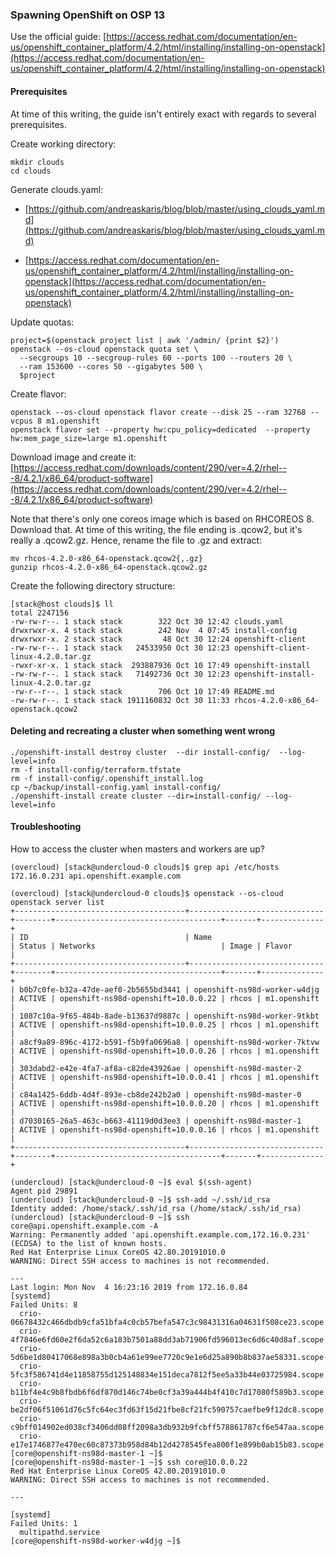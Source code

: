 ### Spawning OpenShift on OSP 13 ###

Use the official guide: 
[https://access.redhat.com/documentation/en-us/openshift_container_platform/4.2/html/installing/installing-on-openstack](https://access.redhat.com/documentation/en-us/openshift_container_platform/4.2/html/installing/installing-on-openstack)

#### Prerequisites ####

At time of this writing, the guide isn't entirely exact with regards to several prerequisites.

Create working directory:
~~~
mkdir clouds
cd clouds
~~~

Generate clouds.yaml:
* [https://github.com/andreaskaris/blog/blob/master/using_clouds_yaml.md](https://github.com/andreaskaris/blog/blob/master/using_clouds_yaml.md)

* [https://access.redhat.com/documentation/en-us/openshift_container_platform/4.2/html/installing/installing-on-openstack](https://access.redhat.com/documentation/en-us/openshift_container_platform/4.2/html/installing/installing-on-openstack)

Update quotas:
~~~
project=$(openstack project list | awk '/admin/ {print $2}')
openstack --os-cloud openstack quota set \
  --secgroups 10 --secgroup-rules 60 --ports 100 --routers 20 \
  --ram 153600 --cores 50 --gigabytes 500 \
  $project
~~~

Create flavor:
~~~
openstack --os-cloud openstack flavor create --disk 25 --ram 32768 --vcpus 8 m1.openshift
openstack flavor set --property hw:cpu_policy=dedicated  --property hw:mem_page_size=large m1.openshift
~~~

Download image and create it:
[https://access.redhat.com/downloads/content/290/ver=4.2/rhel---8/4.2.1/x86_64/product-software](https://access.redhat.com/downloads/content/290/ver=4.2/rhel---8/4.2.1/x86_64/product-software)

Note that there's only one coreos image which is based on RHCOREOS 8. Download that. At time of this writing, the file ending is .qcow2, but
it's really a .qcow2.gz. Hence, rename the file to .gz and extract:
~~~
mv rhcos-4.2.0-x86_64-openstack.qcow2{,.gz}
gunzip rhcos-4.2.0-x86_64-openstack.qcow2.gz
~~~

Create the following directory structure:
~~~
[stack@host clouds]$ ll
total 2247156
-rw-rw-r--. 1 stack stack        322 Oct 30 12:42 clouds.yaml
drwxrwxr-x. 4 stack stack        242 Nov  4 07:45 install-config
drwxrwxr-x. 2 stack stack         48 Oct 30 12:24 openshift-client
-rw-rw-r--. 1 stack stack   24533950 Oct 30 12:23 openshift-client-linux-4.2.0.tar.gz
-rwxr-xr-x. 1 stack stack  293887936 Oct 10 17:49 openshift-install
-rw-rw-r--. 1 stack stack   71492736 Oct 30 12:23 openshift-install-linux-4.2.0.tar.gz
-rw-r--r--. 1 stack stack        706 Oct 10 17:49 README.md
-rw-rw-r--. 1 stack stack 1911160832 Oct 30 11:33 rhcos-4.2.0-x86_64-openstack.qcow2
~~~

#### Deleting and recreating a cluster when something went wrong ####
~~~
./openshift-install destroy cluster  --dir install-config/  --log-level=info
rm -f install-config/terraform.tfstate 
rm -f install-config/.openshift_install.log 
cp ~/backup/install-config.yaml install-config/
./openshift-install create cluster --dir=install-config/ --log-level=info
~~~

#### Troubleshooting ####

How to access the cluster when masters and workers are up?
~~~
(overcloud) [stack@undercloud-0 clouds]$ grep api /etc/hosts
172.16.0.231 api.openshift.example.com
~~~

~~~
(overcloud) [stack@undercloud-0 clouds]$ openstack --os-cloud openstack server list
+--------------------------------------+------------------------------+--------+-------------------------------------+-------+--------------+
| ID                                   | Name                         | Status | Networks                            | Image | Flavor       |
+--------------------------------------+------------------------------+--------+-------------------------------------+-------+--------------+
| b0b7c0fe-b32a-47de-aef0-2b5655bd3441 | openshift-ns98d-worker-w4djg | ACTIVE | openshift-ns98d-openshift=10.0.0.22 | rhcos | m1.openshift |
| 1087c10a-9f65-484b-8ade-b13637d9887c | openshift-ns98d-worker-9tkbt | ACTIVE | openshift-ns98d-openshift=10.0.0.25 | rhcos | m1.openshift |
| a8cf9a89-896c-4172-b591-f5b9fa0696a8 | openshift-ns98d-worker-7ktvw | ACTIVE | openshift-ns98d-openshift=10.0.0.26 | rhcos | m1.openshift |
| 303dabd2-e42e-4fa7-af8a-c82de43926ae | openshift-ns98d-master-2     | ACTIVE | openshift-ns98d-openshift=10.0.0.41 | rhcos | m1.openshift |
| c84a1425-6ddb-4d4f-893e-cb8de242b2a0 | openshift-ns98d-master-0     | ACTIVE | openshift-ns98d-openshift=10.0.0.20 | rhcos | m1.openshift |
| d7030165-26a5-463c-b663-41119d0d3ee3 | openshift-ns98d-master-1     | ACTIVE | openshift-ns98d-openshift=10.0.0.16 | rhcos | m1.openshift |
+--------------------------------------+------------------------------+--------+-------------------------------------+-------+--------------+
~~~

~~~
(undercloud) [stack@undercloud-0 ~]$ eval $(ssh-agent)
Agent pid 29891
(undercloud) [stack@undercloud-0 ~]$ ssh-add ~/.ssh/id_rsa
Identity added: /home/stack/.ssh/id_rsa (/home/stack/.ssh/id_rsa)
(undercloud) [stack@undercloud-0 ~]$ ssh core@api.openshift.example.com -A
Warning: Permanently added 'api.openshift.example.com,172.16.0.231' (ECDSA) to the list of known hosts.
Red Hat Enterprise Linux CoreOS 42.80.20191010.0
WARNING: Direct SSH access to machines is not recommended.

---
Last login: Mon Nov  4 16:23:16 2019 from 172.16.0.84
[systemd]
Failed Units: 8
  crio-06678432c466dbdb9cfa51bfa4c0cb57befa547c3c98431316a04631f508ce23.scope
  crio-4f7846e6fd60e2f6da52c6a183b7501a88dd3ab71906fd596013ec6d6c40d8af.scope
  crio-5d6be1d80417068e898a3b0cb4a61e99ee7720c9e1e6d25a890b8b837ae58331.scope
  crio-5fc3f586741d4e11858755d125148834e151deca7812f5ee5a33b44e03725984.scope
  crio-b11bf4e4c9b8fbdb6f6df870d146c74be0cf3a39a444b4f410c7d17080f589b3.scope
  crio-be2df06f51061d76c5fc64ec3fd63f15d21fbe8cf21fc590757caefbe9f12dc8.scope
  crio-c9bff014902ed038cf3406dd08ff2098a3db932b9fcbff578861787cf6e547aa.scope
  crio-e17e1746877e470ec60c87373b958d84b12d4278545fea800f1e899b0ab15b83.scope
[core@openshift-ns98d-master-1 ~]$ 
[core@openshift-ns98d-master-1 ~]$ ssh core@10.0.0.22
Red Hat Enterprise Linux CoreOS 42.80.20191010.0
WARNING: Direct SSH access to machines is not recommended.

---

[systemd]
Failed Units: 1
  multipathd.service
[core@openshift-ns98d-worker-w4djg ~]$ 
~~~
